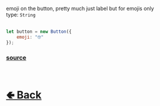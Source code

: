 emoji on the button, pretty much just label but for emojis only<br>
type: `String`<br>
<br>

```js
let button = new Button({
    emoji: "🤓"
});
```

### [source](https://github.com/shysolocup/noscord.js/blob/main/src/Services/ComponentService/components/Button.js)

<br> <h1> [🢀 Back](https://github.com/shysolocup/noscord.js/wiki/Components.Button) </h1>